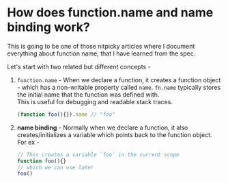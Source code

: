 # How does function.name and name binding work?

This is going to be one of those nitpicky articles where I document everything about function name, that I have learned from the spec.  

Let's start with two related but different concepts -
1. `function.name` - When we declare a function, it creates a function object - which has a non-writable property called `name`. `fn.name` typically stores the initial name that the function was defined with.   
This is useful for debugging and readable stack traces.  
	```js
	(function foo(){}).name // "foo"
	```

2. **name binding** - Normally when we declare a function, it also creates/initializes a variable which points back to the function object. For ex -
	```js
	// This creates a variable `foo` in the current scope
	function foo(){}
	// which we can use later
	foo()
	```
<!--stackedit_data:
eyJwcm9wZXJ0aWVzIjoiZXh0ZW5zaW9uczpcbiAgcHJlc2V0Oi
BnZm1cbiIsImhpc3RvcnkiOlstMjA4MjEwMzA5NSwtMTIxMzQ2
NzQwMCwxNjU4NDk5NzI2LDE4MzA5NjI4NzQsMTIzMDAyNzYyNS
wxMDYyMTIzNzcxLDEyMjU4ODY4MjBdfQ==
-->